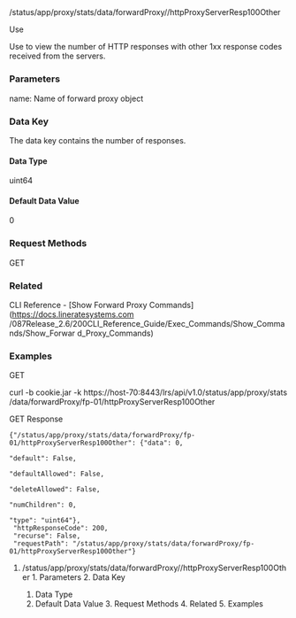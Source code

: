 ##
/status/app/proxy/stats/data/forwardProxy/<name>/httpProxyServerResp100Other

Use

Use to view the number of HTTP responses with other 1xx response codes
received from the servers.

### Parameters

name: Name of forward proxy object

### Data Key

The data key contains the number of responses.

#### Data Type

uint64

#### Default Data Value

0

### Request Methods

GET

### Related

CLI Reference - [Show Forward Proxy Commands](https://docs.lineratesystems.com
/087Release_2.6/200CLI_Reference_Guide/Exec_Commands/Show_Commands/Show_Forwar
d_Proxy_Commands)

### Examples

GET

curl -b cookie.jar -k https://host-70:8443/lrs/api/v1.0/status/app/proxy/stats
/data/forwardProxy/fp-01/httpProxyServerResp100Other

GET Response

    
    {"/status/app/proxy/stats/data/forwardProxy/fp-01/httpProxyServerResp100Other": {"data": 0,
                                                                                      "default": False,
                                                                                      "defaultAllowed": False,
                                                                                      "deleteAllowed": False,
                                                                                      "numChildren": 0,
                                                                                      "type": "uint64"},
     "httpResponseCode": 200,
     "recurse": False,
     "requestPath": "/status/app/proxy/stats/data/forwardProxy/fp-01/httpProxyServerResp100Other"}
    

  1. /status/app/proxy/stats/data/forwardProxy/<name>/httpProxyServerResp100Other
    1. Parameters
    2. Data Key
      1. Data Type
      2. Default Data Value
    3. Request Methods
    4. Related
    5. Examples

